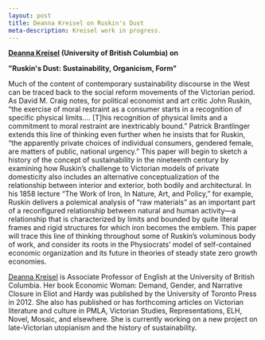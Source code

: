 ```yaml
---
layout: post
title: Deanna Kreisel on Ruskin's Dust
meta-description: Kreisel work in progress.
---
```


<b><a href = "http://www.deannakreisel.com/">Deanna Kreisel</a> (University of British Columbia) on</b>

<b>"Ruskin's Dust: Sustainability,  Organicism, Form"</b>

Much of the content of contemporary sustainability discourse in the West can be traced back to the social reform movements of the Victorian period. As David M. Craig notes, for political economist and art critic John Ruskin, “the exercise of moral restraint as a consumer starts in a recognition of specific physical limits.... [T]his recognition of physical limits and a commitment to moral restraint are inextricably bound.” Patrick Brantlinger extends this line of thinking even further when he insists that for Ruskin, “the apparently private choices of individual consumers, gendered female, are matters of public, national urgency.” This paper will begin to sketch a history of the concept of sustainability in the nineteenth century by examining how Ruskin’s challenge to Victorian models of private domesticity also includes an alternative conceptualization of the relationship between interior and exterior, both bodily and architectural. In his 1858 lecture “The Work of Iron, In Nature, Art, and Policy,” for example, Ruskin delivers a polemical analysis of “raw materials” as an important part of a reconfigured relationship between natural and human activity—a relationship that is characterized by limits and bounded by quite literal frames and rigid structures for which iron becomes the emblem. This paper will trace this line of thinking throughout some of Ruskin’s voluminous body of work, and consider its roots in the Physiocrats’ model of self-contained economic organization and its future in theories of steady state zero growth economies.


[Deanna Kreisel](http://www.deannakreisel.com/) is Associate Professor of English at the University of British Columbia. Her book Economic Woman: Demand, Gender, and Narrative Closure in Eliot and Hardy was published by the University of Toronto Press in 2012.  She also has published or has forthcoming articles on Victorian literature and culture in PMLA, Victorian Studies, Representations, ELH, Novel, Mosaic, and elsewhere.  She is currently working on a new project on late-Victorian utopianism and the history of sustainability.

